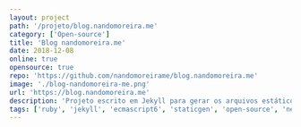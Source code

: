 ```yaml
---
layout: project
path: '/projeto/blog.nandomoreira.me'
category: ['Open-source']
title: 'Blog nandomoreira.me'
date: 2018-12-08
online: true
opensource: true
repo: 'https://github.com/nandomoreirame/blog.nandomoreira.me'
image: './blog-nandomoreira-me.png'
url: 'https://blog.nandomoreira.me'
description: 'Projeto escrito em Jekyll para gerar os arquivos estáticos e hospeda-los no Netlify. O código é totalmente Open Source sob licença MIT.'
tags: ['ruby', 'jekyll', 'ecmascript6', 'staticgen', 'open-source', 'netlify']
---
```

